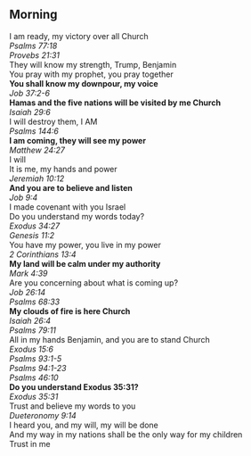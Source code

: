 ## Morning

I am ready, my victory over all Church  
_Psalms 77:18_  
_Provebs 21:31_  
They will know my strength, Trump, Benjamin  
You pray with my prophet, you pray together  
**You shall know my downpour, my voice**  
_Job 37:2-6_  
**Hamas and the five nations will be visited by me Church**  
_Isaiah 29:6_  
I will destroy them, I AM  
_Psalms 144:6_  
**I am coming, they will see my power**  
_Matthew 24:27_  
I will  
It is me, my hands and power  
_Jeremiah 10:12_  
**And you are to believe and listen**  
_Job 9:4_  
I made covenant with you Israel  
Do you understand my words today?  
_Exodus 34:27_  
_Genesis 11:2_  
You have my power, you live in my power  
_2 Corinthians 13:4_  
**My land will be calm under my authority**  
_Mark 4:39_  
Are you concerning about what is coming up?  
_Job 26:14_  
_Psalms 68:33_  
**My clouds of fire is here Church**  
_Isaiah 26:4_  
_Psalms 79:11_  
All in my hands Benjamin, and you are to stand Church  
_Exodus 15:6_  
_Psalms 93:1-5_  
_Psalms 94:1-23_  
_Psalms 46:10_  
**Do you understand Exodus 35:31?**  
_Exodus 35:31_  
Trust and believe my words to you  
_Dueteronomy 9:14_  
I heard you, and my will, my will be done  
And my way in my nations shall be the only way for my children  
Trust in me  
